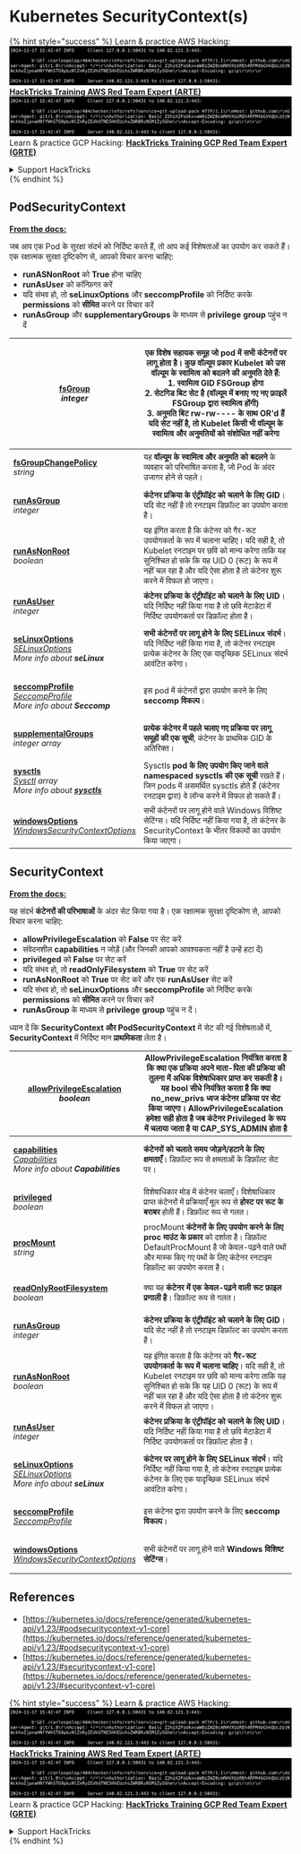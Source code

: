 # Kubernetes SecurityContext(s)

{% hint style="success" %}
Learn & practice AWS Hacking:<img src="../../../.gitbook/assets/image (1).png" alt="" data-size="line">[**HackTricks Training AWS Red Team Expert (ARTE)**](https://training.hacktricks.xyz/courses/arte)<img src="../../../.gitbook/assets/image (1).png" alt="" data-size="line">\
Learn & practice GCP Hacking: <img src="../../../.gitbook/assets/image (2).png" alt="" data-size="line">[**HackTricks Training GCP Red Team Expert (GRTE)**<img src="../../../.gitbook/assets/image (2).png" alt="" data-size="line">](https://training.hacktricks.xyz/courses/grte)

<details>

<summary>Support HackTricks</summary>

* Check the [**subscription plans**](https://github.com/sponsors/carlospolop)!
* **Join the** 💬 [**Discord group**](https://discord.gg/hRep4RUj7f) or the [**telegram group**](https://t.me/peass) or **follow** us on **Twitter** 🐦 [**@hacktricks\_live**](https://twitter.com/hacktricks\_live)**.**
* **Share hacking tricks by submitting PRs to the** [**HackTricks**](https://github.com/carlospolop/hacktricks) and [**HackTricks Cloud**](https://github.com/carlospolop/hacktricks-cloud) github repos.

</details>
{% endhint %}

## PodSecurityContext <a href="#podsecuritycontext-v1-core" id="podsecuritycontext-v1-core"></a>

[**From the docs:**](https://kubernetes.io/docs/reference/generated/kubernetes-api/v1.23/#podsecuritycontext-v1-core)

जब आप एक Pod के सुरक्षा संदर्भ को निर्दिष्ट करते हैं, तो आप कई विशेषताओं का उपयोग कर सकते हैं। एक रक्षात्मक सुरक्षा दृष्टिकोण से, आपको विचार करना चाहिए:

* **runASNonRoot** को **True** होना चाहिए
* **runAsUser** को कॉन्फ़िगर करें
* यदि संभव हो, तो **seLinuxOptions** और **seccompProfile** को निर्दिष्ट करके **permissions** को **सीमित** करने पर विचार करें
* **runAsGroup** और **supplementaryGroups** के माध्यम से **privilege** **group** पहुंच न दें

| <p><a href="https://kubernetes.io/docs/reference/generated/kubernetes-api/v1.23/#podsecuritycontext-v1-core"><strong>fsGroup</strong></a><br><em>integer</em></p>                                                                                                                                                                                                                                                 | <p>एक विशेष सहायक समूह जो <strong>pod में सभी कंटेनरों पर लागू होता है</strong>। कुछ वॉल्यूम प्रकार Kubelet को <strong>उस वॉल्यूम के स्वामित्व को बदलने</strong> की अनुमति देते हैं:<br>1. स्वामित्व GID FSGroup होगा<br>2. सेटगिड बिट सेट है (वॉल्यूम में बनाए गए नए फ़ाइलें FSGroup द्वारा स्वामित्व होंगी)<br>3. अनुमति बिट rw-rw---- के साथ OR'd हैं यदि सेट नहीं है, तो Kubelet किसी भी वॉल्यूम के स्वामित्व और अनुमतियों को संशोधित नहीं करेगा</p> |
| ----------------------------------------------------------------------------------------------------------------------------------------------------------------------------------------------------------------------------------------------------------------------------------------------------------------------------------------------------------------------------------------------------------------- | ------------------------------------------------------------------------------------------------------------------------------------------------------------------------------------------------------------------------------------------------------------------------------------------------------------------------------------------------------------------------------------------------------------------------------------------------------------------------------------- |
| <p><a href="https://kubernetes.io/docs/reference/generated/kubernetes-api/v1.23/#podsecuritycontext-v1-core"><strong>fsGroupChangePolicy</strong></a><br><em>string</em></p>                                                                                                                                                                                                                                      | यह **वॉल्यूम के स्वामित्व और अनुमति को बदलने** के व्यवहार को परिभाषित करता है, जो Pod के अंदर उजागर होने से पहले।                                                                                                                                                                                                                                                                                                                                                                         |
| <p><a href="https://kubernetes.io/docs/reference/generated/kubernetes-api/v1.23/#podsecuritycontext-v1-core"><strong>runAsGroup</strong></a><br><em>integer</em></p>                                                                                                                                                                                                                                              | **कंटेनर प्रक्रिया के एंट्रीपॉइंट को चलाने के लिए GID**। यदि सेट नहीं है तो रनटाइम डिफ़ॉल्ट का उपयोग करता है।                                                                                                                                                                                                                                                                                                                                                        |
| <p><a href="https://kubernetes.io/docs/reference/generated/kubernetes-api/v1.23/#podsecuritycontext-v1-core"><strong>runAsNonRoot</strong></a><br><em>boolean</em></p>                                                                                                                                                                                                                                            | यह इंगित करता है कि कंटेनर को गैर-रूट उपयोगकर्ता के रूप में चलाना चाहिए। यदि सही है, तो Kubelet रनटाइम पर छवि को मान्य करेगा ताकि यह सुनिश्चित हो सके कि यह UID 0 (रूट) के रूप में नहीं चल रहा है और यदि ऐसा होता है तो कंटेनर शुरू करने में विफल हो जाएगा।                                                                                                                                                                                                                                                                          |
| <p><a href="https://kubernetes.io/docs/reference/generated/kubernetes-api/v1.23/#podsecuritycontext-v1-core"><strong>runAsUser</strong></a><br><em>integer</em></p>                                                                                                                                                                                                                                               | **कंटेनर प्रक्रिया के एंट्रीपॉइंट को चलाने के लिए UID**। यदि निर्दिष्ट नहीं किया गया है तो छवि मेटाडेटा में निर्दिष्ट उपयोगकर्ता पर डिफ़ॉल्ट होता है।                                                                                                                                                                                                                                                                                                                                                              |
| <p><a href="https://kubernetes.io/docs/reference/generated/kubernetes-api/v1.23/#podsecuritycontext-v1-core"><strong>seLinuxOptions</strong></a><br><a href="https://kubernetes.io/docs/reference/generated/kubernetes-api/v1.23/#selinuxoptions-v1-core"><em>SELinuxOptions</em></a><br><em>More info about</em> <em><strong>seLinux</strong></em></p>                                                           | **सभी कंटेनरों पर लागू होने के लिए SELinux संदर्भ**। यदि निर्दिष्ट नहीं किया गया है, तो कंटेनर रनटाइम प्रत्येक कंटेनर के लिए एक यादृच्छिक SELinux संदर्भ आवंटित करेगा।                                                                                                                                                                                                                                                                                                                             |
| <p><a href="https://kubernetes.io/docs/reference/generated/kubernetes-api/v1.23/#podsecuritycontext-v1-core"><strong>seccompProfile</strong></a><br><a href="https://kubernetes.io/docs/reference/generated/kubernetes-api/v1.23/#seccompprofile-v1-core"><em>SeccompProfile</em></a><br><em>More info about</em> <em><strong>Seccomp</strong></em></p>                                                           | इस pod में कंटेनरों द्वारा उपयोग करने के लिए **seccomp विकल्प**।                                                                                                                                                                                                                                                                                                                                                                                                                         |
| <p><a href="https://kubernetes.io/docs/reference/generated/kubernetes-api/v1.23/#podsecuritycontext-v1-core"><strong>supplementalGroups</strong></a><br><em>integer array</em></p>                                                                                                                                                                                                                                | **प्रत्येक कंटेनर में पहले चलाए गए प्रक्रिया पर लागू समूहों की एक सूची**, कंटेनर के प्राथमिक GID के अतिरिक्त।                                                                                                                                                                                                                                                                                                                                                                  |
| <p><a href="https://kubernetes.io/docs/reference/generated/kubernetes-api/v1.23/#podsecuritycontext-v1-core"><strong>sysctls</strong></a><br><a href="https://kubernetes.io/docs/reference/generated/kubernetes-api/v1.23/#sysctl-v1-core"><em>Sysctl</em></a> <em>array</em><br><em>More info about</em> <a href="https://www.garron.me/en/go2linux/sysctl-linux.html"><em><strong>sysctls</strong></em></a></p> | Sysctls **pod के लिए उपयोग किए जाने वाले namespaced sysctls की एक सूची** रखते हैं। जिन pods में असमर्थित sysctls होते हैं (कंटेनर रनटाइम द्वारा) वे लॉन्च करने में विफल हो सकते हैं।                                                                                                                                                                                                                                                                                                                                        |
| <p><a href="https://kubernetes.io/docs/reference/generated/kubernetes-api/v1.23/#podsecuritycontext-v1-core"><strong>windowsOptions</strong></a><br><a href="https://kubernetes.io/docs/reference/generated/kubernetes-api/v1.23/#windowssecuritycontextoptions-v1-core"><em>WindowsSecurityContextOptions</em></a></p>                                                                                           | सभी कंटेनरों पर लागू होने वाले Windows विशिष्ट सेटिंग्स। यदि निर्दिष्ट नहीं किया गया है, तो कंटेनर के SecurityContext के भीतर विकल्पों का उपयोग किया जाएगा।                                                                                                                                                                                                                                                                                                                                               |

## SecurityContext

[**From the docs:**](https://kubernetes.io/docs/reference/generated/kubernetes-api/v1.23/#securitycontext-v1-core)

यह संदर्भ **कंटेनरों की परिभाषाओं** के अंदर सेट किया गया है। एक रक्षात्मक सुरक्षा दृष्टिकोण से, आपको विचार करना चाहिए:

* **allowPrivilegeEscalation** को **False** पर सेट करें
* संवेदनशील **capabilities** न जोड़ें (और जिनकी आपको आवश्यकता नहीं है उन्हें हटा दें)
* **privileged** को **False** पर सेट करें
* यदि संभव हो, तो **readOnlyFilesystem** को **True** पर सेट करें
* **runAsNonRoot** को **True** पर सेट करें और एक **runAsUser** सेट करें
* यदि संभव हो, तो **seLinuxOptions** और **seccompProfile** को निर्दिष्ट करके **permissions** को **सीमित** करने पर विचार करें
* **runAsGroup** के माध्यम से **privilege** **group** पहुंच न दें।

ध्यान दें कि **SecurityContext और PodSecurityContext** में सेट की गई विशेषताओं में, **SecurityContext** में निर्दिष्ट मान **प्राथमिकता** लेता है।

| <p><a href="https://kubernetes.io/docs/reference/generated/kubernetes-api/v1.23/#securitycontext-v1-core"><strong>allowPrivilegeEscalation</strong></a><br><em>boolean</em></p>                                                                                                                                                                      | **AllowPrivilegeEscalation** नियंत्रित करता है कि क्या एक प्रक्रिया अपने माता-पिता की प्रक्रिया की तुलना में **अधिक विशेषाधिकार प्राप्त कर सकती है**। यह bool सीधे नियंत्रित करता है कि क्या no\_new\_privs ध्वज कंटेनर प्रक्रिया पर सेट किया जाएगा। AllowPrivilegeEscalation हमेशा सही होता है जब कंटेनर **Privileged** के रूप में चलाया जाता है या **CAP\_SYS\_ADMIN** होता है |
| ---------------------------------------------------------------------------------------------------------------------------------------------------------------------------------------------------------------------------------------------------------------------------------------------------------------------------------------------------- | ------------------------------------------------------------------------------------------------------------------------------------------------------------------------------------------------------------------------------------------------------------------------------------------------------------------------- |
| <p><a href="https://kubernetes.io/docs/reference/generated/kubernetes-api/v1.23/#securitycontext-v1-core"><strong>capabilities</strong></a><br><a href="https://kubernetes.io/docs/reference/generated/kubernetes-api/v1.23/#capabilities-v1-core"><em>Capabilities</em></a><br><em>More info about</em> <em><strong>Capabilities</strong></em></p>  | **कंटेनरों को चलाते समय जोड़ने/हटाने के लिए क्षमताएँ**। डिफ़ॉल्ट रूप से क्षमताओं के डिफ़ॉल्ट सेट पर।                                                                                                                                                                                                                    |
| <p><a href="https://kubernetes.io/docs/reference/generated/kubernetes-api/v1.23/#securitycontext-v1-core"><strong>privileged</strong></a><br><em>boolean</em></p>                                                                                                                                                                                    | विशेषाधिकार मोड में कंटेनर चलाएँ। विशेषाधिकार प्राप्त कंटेनरों में प्रक्रियाएँ मूल रूप से **होस्ट पर रूट के बराबर** होती हैं। डिफ़ॉल्ट रूप से गलत।                                                                                                                                                                               |
| <p><a href="https://kubernetes.io/docs/reference/generated/kubernetes-api/v1.23/#securitycontext-v1-core"><strong>procMount</strong></a><br><em>string</em></p>                                                                                                                                                                                      | procMount **कंटेनरों के लिए उपयोग करने के लिए proc माउंट के प्रकार** को दर्शाता है। डिफ़ॉल्ट DefaultProcMount है जो केवल-पढ़ने वाले पथों और मास्क किए गए पथों के लिए कंटेनर रनटाइम डिफ़ॉल्ट का उपयोग करता है।                                                                                                                                    |
| <p><a href="https://kubernetes.io/docs/reference/generated/kubernetes-api/v1.23/#securitycontext-v1-core"><strong>readOnlyRootFilesystem</strong></a><br><em>boolean</em></p>                                                                                                                                                                        | क्या यह **कंटेनर में एक केवल-पढ़ने वाली रूट फ़ाइल प्रणाली है**। डिफ़ॉल्ट रूप से गलत।                                                                                                                                                                                                                                             |
| <p><a href="https://kubernetes.io/docs/reference/generated/kubernetes-api/v1.23/#securitycontext-v1-core"><strong>runAsGroup</strong></a><br><em>integer</em></p>                                                                                                                                                                                    | **कंटेनर प्रक्रिया के एंट्रीपॉइंट को चलाने के लिए GID**। यदि सेट नहीं है तो रनटाइम डिफ़ॉल्ट का उपयोग करता है।                                                                                                                                                                                                                                |
| <p><a href="https://kubernetes.io/docs/reference/generated/kubernetes-api/v1.23/#securitycontext-v1-core"><strong>runAsNonRoot</strong></a><br><em>boolean</em></p>                                                                                                                                                                                  | यह इंगित करता है कि कंटेनर को **गैर-रूट उपयोगकर्ता के रूप में चलाना चाहिए**। यदि सही है, तो Kubelet रनटाइम पर छवि को मान्य करेगा ताकि यह सुनिश्चित हो सके कि यह UID 0 (रूट) के रूप में नहीं चल रहा है और यदि ऐसा होता है तो कंटेनर शुरू करने में विफल हो जाएगा।                                                                                                          |
| <p><a href="https://kubernetes.io/docs/reference/generated/kubernetes-api/v1.23/#securitycontext-v1-core"><strong>runAsUser</strong></a><br><em>integer</em></p>                                                                                                                                                                                     | **कंटेनर प्रक्रिया के एंट्रीपॉइंट को चलाने के लिए UID**। यदि निर्दिष्ट नहीं किया गया है तो छवि मेटाडेटा में निर्दिष्ट उपयोगकर्ता पर डिफ़ॉल्ट होता है।                                                                                                                                                                                                  |
| <p><a href="https://kubernetes.io/docs/reference/generated/kubernetes-api/v1.23/#securitycontext-v1-core"><strong>seLinuxOptions</strong></a><br><a href="https://kubernetes.io/docs/reference/generated/kubernetes-api/v1.23/#selinuxoptions-v1-core"><em>SELinuxOptions</em></a><br><em>More info about</em> <em><strong>seLinux</strong></em></p> | **कंटेनर पर लागू होने के लिए SELinux संदर्भ**। यदि निर्दिष्ट नहीं किया गया है, तो कंटेनर रनटाइम प्रत्येक कंटेनर के लिए एक यादृच्छिक SELinux संदर्भ आवंटित करेगा।                                                                                                                                                                  |
| <p><a href="https://kubernetes.io/docs/reference/generated/kubernetes-api/v1.23/#securitycontext-v1-core"><strong>seccompProfile</strong></a><br><a href="https://kubernetes.io/docs/reference/generated/kubernetes-api/v1.23/#seccompprofile-v1-core"><em>SeccompProfile</em></a></p>                                                               | इस कंटेनर द्वारा उपयोग करने के लिए **seccomp विकल्प**।                                                                                                                                                                                                                                                                         |
| <p><a href="https://kubernetes.io/docs/reference/generated/kubernetes-api/v1.23/#securitycontext-v1-core"><strong>windowsOptions</strong></a><br><a href="https://kubernetes.io/docs/reference/generated/kubernetes-api/v1.23/#windowssecuritycontextoptions-v1-core"><em>WindowsSecurityContextOptions</em></a></p>                                 | सभी कंटेनरों पर लागू होने वाले **Windows विशिष्ट सेटिंग्स**।                                                                                                                                                                                                                                                              |

## References

* [https://kubernetes.io/docs/reference/generated/kubernetes-api/v1.23/#podsecuritycontext-v1-core](https://kubernetes.io/docs/reference/generated/kubernetes-api/v1.23/#podsecuritycontext-v1-core)
* [https://kubernetes.io/docs/reference/generated/kubernetes-api/v1.23/#securitycontext-v1-core](https://kubernetes.io/docs/reference/generated/kubernetes-api/v1.23/#securitycontext-v1-core)

{% hint style="success" %}
Learn & practice AWS Hacking:<img src="../../../.gitbook/assets/image (1).png" alt="" data-size="line">[**HackTricks Training AWS Red Team Expert (ARTE)**](https://training.hacktricks.xyz/courses/arte)<img src="../../../.gitbook/assets/image (1).png" alt="" data-size="line">\
Learn & practice GCP Hacking: <img src="../../../.gitbook/assets/image (2).png" alt="" data-size="line">[**HackTricks Training GCP Red Team Expert (GRTE)**<img src="../../../.gitbook/assets/image (2).png" alt="" data-size="line">](https://training.hacktricks.xyz/courses/grte)

<details>

<summary>Support HackTricks</summary>

* Check the [**subscription plans**](https://github.com/sponsors/carlospolop)!
* **Join the** 💬 [**Discord group**](https://discord.gg/hRep4RUj7f) or the [**telegram group**](https://t.me/peass) or **follow** us on **Twitter** 🐦 [**@hacktricks\_live**](https://twitter.com/hacktricks\_live)**.**
* **Share hacking tricks by submitting PRs to the** [**HackTricks**](https://github.com/carlospolop/hacktricks) and [**HackTricks Cloud**](https://github.com/carlospolop/hacktricks-cloud) github repos.

</details>
{% endhint %}
